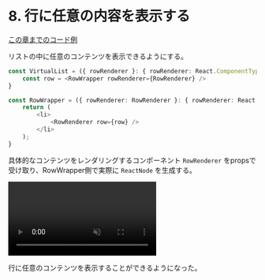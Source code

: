 # 8. 行に任意の内容を表示する

[この章までのコード例](https://github.com/Kiikurage/VirtualList/tree/08-row-contents/src)

リストの中に任意のコンテンツを表示できるようにする。


```typescript jsx
const VirtualList = ({ rowRenderer }: { rowRenderer: React.ComponentType<{ row: number }> }) => {
    const row = <RowWrapper rowRenderer={RowRenderer} />
}

const RowWrapper = ({ rowRenderer: RowRenderer }: { rowRenderer: React.ComponentType<{ row: number }> }) => {
    return (
        <li>
            <RowRenderer row={row} />
        </li>
    );
}
```

具体的なコンテンツをレンダリングするコンポーネント `RowRenderer` をpropsで受け取り、RowWrapper側で実際に `ReactNode` を生成する。

<div><video controls src="https://github.com/Kiikurage/VirtualList/assets/3253117/edf118d9-9554-4ce9-a96f-3f64c2b8395f" muted="false"></video></div>

行に任意のコンテンツを表示することができるようになった。
